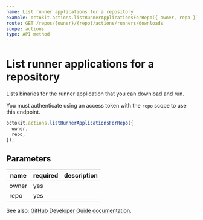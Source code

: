```yaml
---
name: List runner applications for a repository
example: octokit.actions.listRunnerApplicationsForRepo({ owner, repo })
route: GET /repos/{owner}/{repo}/actions/runners/downloads
scope: actions
type: API method
---
```


# List runner applications for a repository

Lists binaries for the runner application that you can download and run.

You must authenticate using an access token with the `repo` scope to use this endpoint.

```js
octokit.actions.listRunnerApplicationsForRepo({
  owner,
  repo,
});
```

## Parameters

<table>
  <thead>
    <tr>
      <th>name</th>
      <th>required</th>
      <th>description</th>
    </tr>
  </thead>
  <tbody>
    <tr><td>owner</td><td>yes</td><td>

</td></tr>
<tr><td>repo</td><td>yes</td><td>

</td></tr>
  </tbody>
</table>

See also: [GitHub Developer Guide documentation](https://docs.github.com/rest/reference/actions#list-runner-applications-for-a-repository).
